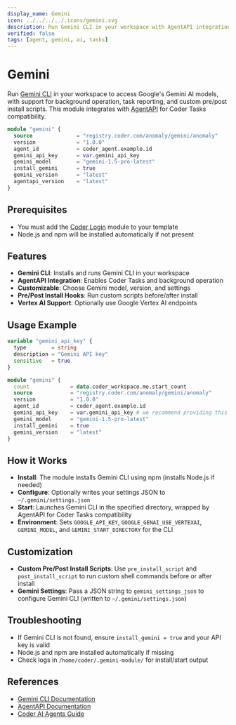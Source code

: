 ```yaml
---
display_name: Gemini
icon: ../../../../.icons/gemini.svg
description: Run Gemini CLI in your workspace with AgentAPI integration
verified: false
tags: [agent, gemini, ai, tasks]
---
```


# Gemini

Run [Gemini CLI](https://ai.google.dev/gemini-api/docs/cli) in your workspace to access Google's Gemini AI models, with support for background operation, task reporting, and custom pre/post install scripts. This module integrates with [AgentAPI](https://github.com/coder/agentapi) for Coder Tasks compatibility.

```tf
module "gemini" {
  source              = "registry.coder.com/anomaly/gemini/anomaly"
  version             = "1.0.0"
  agent_id            = coder_agent.example.id
  gemini_api_key      = var.gemini_api_key
  gemini_model        = "gemini-1.5-pro-latest"
  install_gemini      = true
  gemini_version      = "latest"
  agentapi_version    = "latest"
}
```

## Prerequisites

- You must add the [Coder Login](https://registry.coder.com/modules/coder-login/coder) module to your template
- Node.js and npm will be installed automatically if not present

## Features

- **Gemini CLI**: Installs and runs Gemini CLI in your workspace
- **AgentAPI Integration**: Enables Coder Tasks and background operation
- **Customizable**: Choose Gemini model, version, and settings
- **Pre/Post Install Hooks**: Run custom scripts before/after install
- **Vertex AI Support**: Optionally use Google Vertex AI endpoints


## Usage Example

```tf
variable "gemini_api_key" {
  type        = string
  description = "Gemini API key"
  sensitive   = true
}

module "gemini" {
  count             = data.coder_workspace.me.start_count
  source            = "registry.coder.com/anomaly/gemini/anomaly"
  version           = "1.0.0"
  agent_id          = coder_agent.example.id
  gemini_api_key    = var.gemini_api_key # we recommend providing this parameter inorder to have a smoother experience (i.e. no google sign-in)
  gemini_model      = "gemini-1.5-pro-latest"
  install_gemini    = true
  gemini_version    = "latest"
}
```

## How it Works

- **Install**: The module installs Gemini CLI using npm (installs Node.js if needed)
- **Configure**: Optionally writes your settings JSON to `~/.gemini/settings.json`
- **Start**: Launches Gemini CLI in the specified directory, wrapped by AgentAPI for Coder Tasks compatibility
- **Environment**: Sets `GOOGLE_API_KEY`, `GOOGLE_GENAI_USE_VERTEXAI`, `GEMINI_MODEL`, and `GEMINI_START_DIRECTORY` for the CLI

## Customization

- **Custom Pre/Post Install Scripts**: Use `pre_install_script` and `post_install_script` to run custom shell commands before or after install
- **Gemini Settings**: Pass a JSON string to `gemini_settings_json` to configure Gemini CLI (written to `~/.gemini/settings.json`)

## Troubleshooting

- If Gemini CLI is not found, ensure `install_gemini = true` and your API key is valid
- Node.js and npm are installed automatically if missing
- Check logs in `/home/coder/.gemini-module/` for install/start output

## References

- [Gemini CLI Documentation](https://ai.google.dev/gemini-api/docs/cli)
- [AgentAPI Documentation](https://github.com/coder/agentapi)
- [Coder AI Agents Guide](https://coder.com/docs/tutorials/ai-agents)
